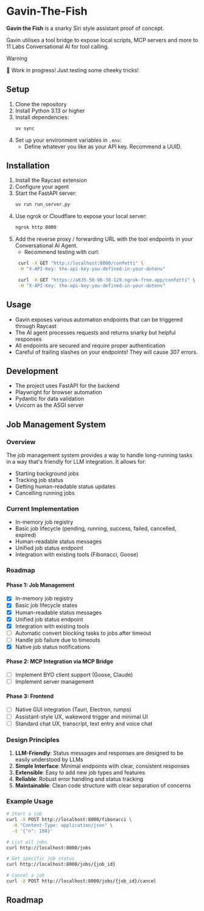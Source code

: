# Gavin-The-Fish
**Gavin the Fish** is a snarky Siri style assistant proof of concept. 

Gavin utilises a tool bridge to expose local scripts, MCP servers and more to 11 Labs Conversational AI for tool calling.

> [!Warning] 
> 🚧 Work in progress! Just testing some cheeky tricks!

## Setup
1. Clone the repository
2. Install Python 3.13 or higher
3. Install dependencies:
   ```bash
   uv sync
   ```
4. Set up your environment variables in `.env`:
   - Define whatever you like as your API key. Recommend a UUID.

## Installation
1. Install the Raycast extension
2. Configure your agent
3. Start the FastAPI server:
   ```bash
   uv run run_server.py
   ```
4. Use ngrok or Cloudflare to expose your local server:
   ```bash
   ngrok http 8000
   ```
5. Add the reverse proxy / forwarding URL with the tool endpoints in your Conversational AI Agent.
    - Recommend testing with curl:
    ```bash
     curl -X GET "http://localhost:8000/confetti" \
     -H "X-API-Key: the-api-key-you-defined-in-your-dotenv"

     curl -X GET "https://a635-58-96-38-129.ngrok-free.app/confetti" \
     -H "X-API-Key: the-api-key-you-defined-in-your-dotenv"

    ```

## Usage
- Gavin exposes various automation endpoints that can be triggered through Raycast
- The AI agent processes requests and returns snarky but helpful responses
- All endpoints are secured and require proper authentication
- Careful of trailing slashes on your endpoints! They will cause 307 errors.

## Development
- The project uses FastAPI for the backend
- Playwright for browser automation
- Pydantic for data validation
- Uvicorn as the ASGI server

## Job Management System

### Overview
The job management system provides a way to handle long-running tasks in a way that's friendly for LLM integration. It allows for:
- Starting background jobs
- Tracking job status
- Getting human-readable status updates
- Cancelling running jobs

### Current Implementation
- In-memory job registry
- Basic job lifecycle (pending, running, success, failed, cancelled, expired)
- Human-readable status messages
- Unified job status endpoint
- Integration with existing tools (Fibonacci, Goose)

### Roadmap

#### Phase 1: Job Management
- [x] In-memory job registry
- [x] Basic job lifecycle states
- [x] Human-readable status messages
- [x] Unified job status endpoint
- [x] Integration with existing tools
- [ ] Automatic convert blocking tasks to jobs after timeout
- [ ] Handle job failure due to timeouts
- [x] Native job status notifications

#### Phase 2: MCP Integration via MCP Bridge
- [ ] Implement BYO client support (Goose, Claude)
- [ ] Implement server management

#### Phase 3: Frontend
- [ ] Native GUI integration (Tauri, Electron, rumps)
- [ ] Assistant-style UX, wakeword trigger and minimal UI
- [ ] Standard chat UX, transcript, text entry and voice chat

### Design Principles
1. **LLM-Friendly**: Status messages and responses are designed to be easily understood by LLMs
2. **Simple Interface**: Minimal endpoints with clear, consistent responses
3. **Extensible**: Easy to add new job types and features
4. **Reliable**: Robust error handling and status tracking
5. **Maintainable**: Clean code structure with clear separation of concerns

### Example Usage
```bash
# Start a job
curl -X POST http://localhost:8000/fibonacci \
  -H "Content-Type: application/json" \
  -d '{"n": 100}'

# List all jobs
curl http://localhost:8000/jobs

# Get specific job status
curl http://localhost:8000/jobs/{job_id}

# Cancel a job
curl -X POST http://localhost:8000/jobs/{job_id}/cancel
```

## Roadmap

